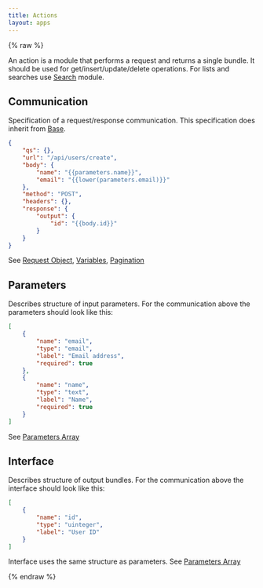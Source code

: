 ```yaml
---
title: Actions
layout: apps
---
```


{% raw %}

An action is a module that performs a request and returns a single bundle. It should be used for get/insert/update/delete operations. For lists and searches use [Search](search.html) module.

## Communication

Specification of a request/response communication. This specification does inherit from [Base](base.html).

```json
{
    "qs": {},
    "url": "/api/users/create",
    "body": {
        "name": "{{parameters.name}}",
        "email": "{{lower(parameters.email)}}"
    },
    "method": "POST",
    "headers": {},
    "response": {
        "output": {
            "id": "{{body.id}}"
        }
    }
}
```

See [Request Object](request-object.html), [Variables](variables.html), [Pagination](pagination.html)

## Parameters

Describes structure of input parameters. For the communication above the parameters should look like this:

```json
[
    {
        "name": "email",
        "type": "email",
        "label": "Email address",
        "required": true
    },
    {
        "name": "name",
        "type": "text",
        "label": "Name",
        "required": true
    }
]
```

See [Parameters Array](parameters-array.html)

## Interface

Describes structure of output bundles. For the communication above the interface should look like this:

```json
[
    {
        "name": "id",
        "type": "uinteger",
        "label": "User ID"
    }
]
```

Interface uses the same structure as parameters. See [Parameters Array](parameters-array.html)

{% endraw %}